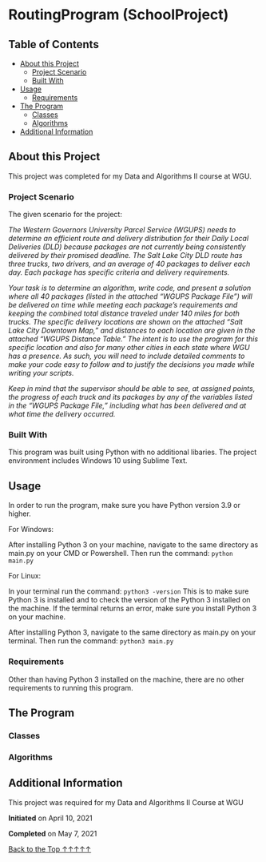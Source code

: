 <a name='Top'></a>
# RoutingProgram (SchoolProject)

## Table of Contents
- [About this Project](#About)
  - [Project Scenario](#Scenario)
  - [Built With](#BuiltWith)
- [Usage](#Usage)
  - [Requirements](#Requirements)
- [The Program](#TheProgram)
  - [Classes](#Classes)
  - [Algorithms](#Algorithms)
- [Additional Information](#AddInfo)


<a name='About'></a>
## About this Project
This project was completed for my Data and Algorithms II course at WGU.

<a name='Scenario'></a>
### Project Scenario
The given scenario for the project:

_The Western Governors University Parcel Service (WGUPS) needs to determine an efficient route and delivery distribution for their Daily Local Deliveries (DLD) because packages are not currently being consistently delivered by their promised deadline. The Salt Lake City DLD route has three trucks, two drivers, and an average of 40 packages to deliver each day. Each package has specific criteria and delivery requirements._

_Your task is to determine an algorithm, write code, and present a solution where all 40 packages (listed in the attached “WGUPS Package File”) will be delivered on time while meeting each package’s requirements and keeping the combined total distance traveled under 140 miles for both trucks. The specific delivery locations are shown on the attached “Salt Lake City Downtown Map,” and distances to each location are given in the attached “WGUPS Distance Table.” The intent is to use the program for this specific location and also for many other cities in each state where WGU has a presence. As such, you will need to include detailed comments to make your code easy to follow and to justify the decisions you made while writing your scripts._

_Keep in mind that the supervisor should be able to see, at assigned points, the progress of each truck and its packages by any of the variables listed in the “WGUPS Package File,” including what has been delivered and at what time the delivery occurred._

<a name='BuiltWith'></a>
### Built With
This program was built using Python with no additional libaries. The project environment includes Windows 10 using Sublime Text.

<a name='Usage'></a>
## Usage
In order to run the program, make sure you have Python version 3.9 or higher.

For Windows:

After installing Python 3 on your machine, navigate to the same directory as main.py on your CMD or Powershell. Then run the command: 
`python main.py`

For Linux:

In your terminal run the command:
`python3 -version`
This is to make sure Python 3 is installed and to check the version of the Python 3 installed on the machine.
If the terminal returns an error, make sure you install Python 3 on your machine.

After installing Python 3, navigate to the same directory as main.py on your terminal. Then run the command:
`python3 main.py`

<a name='Requirements'></a>
### Requirements
Other than having Python 3 installed on the machine, there are no other requirements to running this program.

<a name='TheProgram'></a>
## The Program


<a name='Classes'></a>
### Classes


<a name='Algorithms'></a>
### Algorithms

<a name='AddInfo'></a>
## Additional Information
This project was required for my Data and Algorithms II Course at WGU

**Initiated** on April 10, 2021

**Completed** on May 7, 2021


[Back to the Top ↑↑↑↑↑](#Top)
